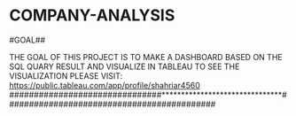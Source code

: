 # COMPANY-ANALYSIS


#GOAL##

THE GOAL OF THIS PROJECT IS TO MAKE A DASHBOARD BASED ON THE SQL QUARY RESULT AND VISUALIZE IN TABLEAU
TO SEE THE VISUALIZATION PLEASE VISIT: https://public.tableau.com/app/profile/shahriar4560
###############################*******************************###########################################
